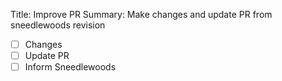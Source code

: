 Title: Improve PR
Summary: Make changes and update PR from sneedlewoods revision

- [ ] Changes
- [ ] Update PR
- [ ] Inform Sneedlewoods

